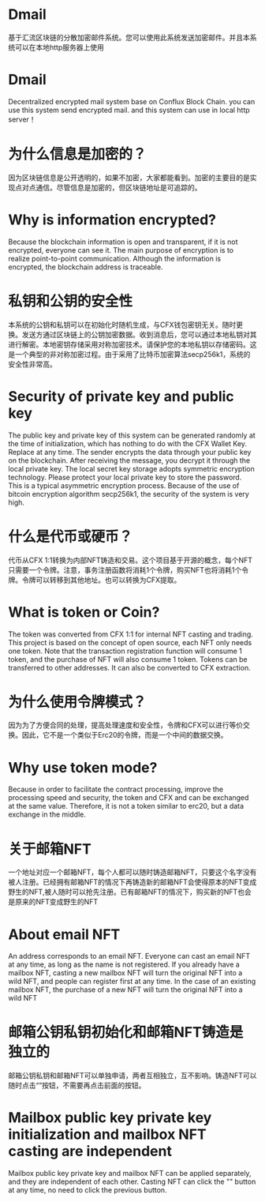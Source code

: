 # Dmail
基于汇流区块链的分散加密邮件系统。您可以使用此系统发送加密邮件。并且本系统可以在本地http服务器上使用
# Dmail
Decentralized encrypted mail system base on Conflux Block Chain. you can use this system send encrypted mail. and this system can use in local http server！ 
# 为什么信息是加密的？
因为区块链信息是公开透明的，如果不加密，大家都能看到。加密的主要目的是实现点对点通信。尽管信息是加密的，但区块链地址是可追踪的。
# Why is information encrypted?
Because the blockchain information is open and transparent, if it is not encrypted, everyone can see it. The main purpose of encryption is to realize point-to-point communication. Although the information is encrypted, the blockchain address is traceable.
# 私钥和公钥的安全性
本系统的公钥和私钥可以在初始化时随机生成，与CFX钱包密钥无关。随时更换。发送方通过区块链上的公钥加密数据。收到消息后，您可以通过本地私钥对其进行解密。本地密钥存储采用对称加密技术。请保护您的本地私钥以存储密码。这是一个典型的非对称加密过程。由于采用了比特币加密算法secp256k1，系统的安全性非常高。
# Security of private key and public key
The public key and private key of this system can be generated randomly at the time of initialization, which has nothing to do with the CFX Wallet Key. Replace at any time. The sender encrypts the data through your public key on the blockchain. After receiving the message, you decrypt it through the local private key. The local secret key storage adopts symmetric encryption technology. Please protect your local private key to store the password. This is a typical asymmetric encryption process. Because of the use of bitcoin encryption algorithm secp256k1, the security of the system is very high.
# 什么是代币或硬币？
代币从CFX 1:1转换为内部NFT铸造和交易。这个项目基于开源的概念，每个NFT只需要一个令牌。注意，事务注册函数将消耗1个令牌，购买NFT也将消耗1个令牌。令牌可以转移到其他地址。也可以转换为CFX提取。
# What is token or Coin?
The token was converted from CFX 1:1 for internal NFT casting and trading. This project is based on the concept of open source, each NFT only needs one token. Note that the transaction registration function will consume 1 token, and the purchase of NFT will also consume 1 token. Tokens can be transferred to other addresses. It can also be converted to CFX extraction.
# 为什么使用令牌模式？
因为为了方便合同的处理，提高处理速度和安全性，令牌和CFX可以进行等价交换。因此，它不是一个类似于Erc20的令牌，而是一个中间的数据交换。
# Why use token mode?
Because in order to facilitate the contract processing, improve the processing speed and security, the token and CFX and can be exchanged at the same value. Therefore, it is not a token similar to erc20, but a data exchange in the middle.
# 关于邮箱NFT
一个地址对应一个邮箱NFT，每个人都可以随时铸造邮箱NFT，只要这个名字没有被人注册。已经拥有邮箱NFT的情况下再铸造新的邮箱NFT会使得原本的NFT变成野生的NFT,被人随时可以抢先注册。已有邮箱NFT的情况下，购买新的NFT也会是原来的NFT变成野生的NFT
# About email NFT
An address corresponds to an email NFT. Everyone can cast an email NFT at any time, as long as the name is not registered. If you already have a mailbox NFT, casting a new mailbox NFT will turn the original NFT into a wild NFT, and people can register first at any time. In the case of an existing mailbox NFT, the purchase of a new NFT will turn the original NFT into a wild NFT
# 邮箱公钥私钥初始化和邮箱NFT铸造是独立的
邮箱公钥私钥和邮箱NFT可以单独申请，两者互相独立，互不影响。铸造NFT可以随时点击“”按钮，不需要再点击前面的按钮。

# Mailbox public key private key initialization and mailbox NFT casting are independent
Mailbox public key private key and mailbox NFT can be applied separately, and they are independent of each other. Casting NFT can click the "" button at any time, no need to click the previous button.

